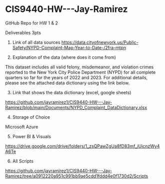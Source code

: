 # CIS9440-HW---Jay-Ramirez
GitHub Repo for HW 1 &amp; 2



Deliverables 3pts

1.	Link of all data sources
https://data.cityofnewyork.us/Public-Safety/NYPD-Complaint-Map-Year-to-Date-/2fra-mtpn
   
2.	Explanation of the data (where does it come from)

This dataset includes all valid felony, misdemeanor, and violation crimes reported to the New York City Police Department (NYPD) for all complete quarters so far for the years of 2022 and 2023. For additional details, please see the attached data dictionary using the link below.

3.	Link that shows the data dictionary (excel, google sheets)

https://github.com/jayramirez1/CIS9440-HW---Jay-Ramirez/blob/main/Documents/NYPD_Complaint_DataDictionary.xlsx

4. Storage of Choice

Microsoft Azure

5. Power BI & Visuals

https://drive.google.com/drive/folders/1_zsQPawZgUa8fD83mf_iUicnzWy4A6Te


6. All Scripts

https://github.com/jayramirez1/CIS9440-HW---Jay-Ramirez/tree/a0912220a951c991bb9ae5cdd1fddd4e0f1730d2/Scripts





